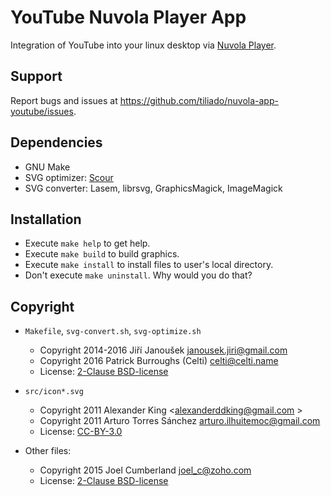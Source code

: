 YouTube Nuvola Player App
=============================

Integration of YouTube into your linux desktop via
[Nuvola Player](https://github.com/tiliado/nuvolaplayer).
 
Support
-------

Report bugs and issues at <https://github.com/tiliado/nuvola-app-youtube/issues>.

Dependencies
------------

  * GNU Make
  * SVG optimizer: [Scour](https://github.com/codedread/scour)
  * SVG converter: Lasem, librsvg, GraphicsMagick, ImageMagick 

Installation
------------

  * Execute ``make help`` to get help.
  * Execute ``make build`` to build graphics.
  * Execute ``make install`` to install files to user's local directory.
  * Don't execute ``make uninstall``. Why would you do that?

Copyright
---------

  - `Makefile`, `svg-convert.sh`, `svg-optimize.sh`
    + Copyright 2014-2016 Jiří Janoušek <janousek.jiri@gmail.com>
    + Copyright 2016 Patrick Burroughs (Celti) <celti@celti.name>
    + License: [2-Clause BSD-license](./LICENSE-BSD.txt)

  - `src/icon*.svg`
    + Copyright 2011 Alexander King <alexanderddking@gmail.com >
    + Copyright 2011 Arturo Torres Sánchez <arturo.ilhuitemoc@gmail.com>
    + License: [CC-BY-3.0](./LICENSE-CC-BY.txt)

  - Other files:
    + Copyright 2015 Joel Cumberland <joel_c@zoho.com>
    + License: [2-Clause BSD-license](./LICENSE-BSD.txt)
